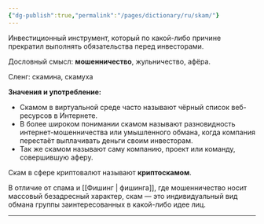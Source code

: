 ```yaml
---
{"dg-publish":true,"permalink":"/pages/dictionary/ru/skam/"}
---
```



Инвестиционный инструмент, который по какой-либо причине прекратил выполнять обязательства перед инвесторами.

Дословный смысл: **мошенничество**, жульничество, афёра.

Сленг: скамина, скамуха

**Значения и употребление:**

* Скамом в виртуальной среде часто называют чёрный список веб-ресурсов в Интернете.
* В более широком понимании скамом называют разновидность интернет-мошенничества или умышленного обмана, когда компания перестаёт выплачивать деньги своим инвесторам.
* Так же скамом называют саму компанию, проект или команду, совершившую аферу.

Скам в сфере криптовалют называют **криптоскамом**.

В отличие от спама и [[Фишинг \| фишинга]], где мошенничество носит массовый безадресный характер, скам — это индивидуальный вид обмана группы заинтересованных в какой-либо идее лиц.

---
